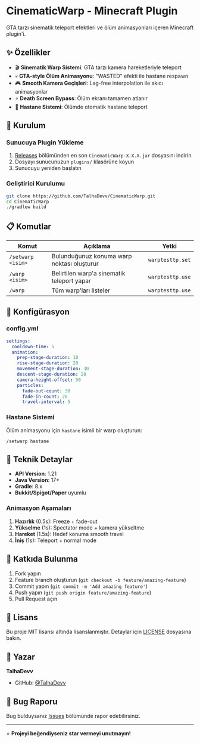 # CinematicWarp - Minecraft Plugin

GTA tarzı sinematik teleport efektleri ve ölüm animasyonları içeren Minecraft plugin'i.

## ✨ Özellikler

- 🎬 **Sinematik Warp Sistemi**: GTA tarzı kamera hareketleriyle teleport
- 💀 **GTA-style Ölüm Animasyonu**: "WASTED" efekti ile hastane respawn
- 🎮 **Smooth Kamera Geçişleri**: Lag-free interpolation ile akıcı animasyonlar
- ⚡ **Death Screen Bypass**: Ölüm ekranı tamamen atlanır
- 🏥 **Hastane Sistemi**: Ölümde otomatik hastane teleport

## 🚀 Kurulum

### Sunucuya Plugin Yükleme
1. [Releases](../../releases) bölümünden en son `CinematicWarp-X.X.X.jar` dosyasını indirin
2. Dosyayı sunucunuzun `plugins/` klasörüne koyun
3. Sunucuyu yeniden başlatın

### Geliştirici Kurulumu
```bash
git clone https://github.com/TalhaDevv/CinematicWarp.git
cd CinematicWarp
./gradlew build
```

## 📋 Komutlar

| Komut | Açıklama | Yetki |
|-------|----------|-------|
| `/setwarp <isim>` | Bulunduğunuz konuma warp noktası oluşturur | `warptesttp.set` |
| `/warp <isim>` | Belirtilen warp'a sinematik teleport yapar | `warptesttp.use` |
| `/warp` | Tüm warp'ları listeler | `warptesttp.use` |

## 🔧 Konfigürasyon

### config.yml
```yaml
settings:
  cooldown-time: 5
  animation:
    prep-stage-duration: 10
    rise-stage-duration: 20
    movement-stage-duration: 30
    descent-stage-duration: 20
    camera-height-offset: 50
    particles:
      fade-out-count: 30
      fade-in-count: 20
      travel-interval: 5
```

### Hastane Sistemi
Ölüm animasyonu için `hastane` isimli bir warp oluşturun:
```
/setwarp hastane
```

## 🎯 Teknik Detaylar

- **API Version**: 1.21
- **Java Version**: 17+
- **Gradle**: 8.x
- **Bukkit/Spigot/Paper** uyumlu

### Animasyon Aşamaları
1. **Hazırlık** (0.5s): Freeze + fade-out
2. **Yükselme** (1s): Spectator mode + kamera yükseltme
3. **Hareket** (1.5s): Hedef konuma smooth travel
4. **İniş** (1s): Teleport + normal mode

## 🤝 Katkıda Bulunma

1. Fork yapın
2. Feature branch oluşturun (`git checkout -b feature/amazing-feature`)
3. Commit yapın (`git commit -m 'Add amazing feature'`)
4. Push yapın (`git push origin feature/amazing-feature`)
5. Pull Request açın

## 📜 Lisans

Bu proje MIT lisansı altında lisanslanmıştır. Detaylar için [LICENSE](LICENSE) dosyasına bakın.

## 👤 Yazar

**TalhaDevv**
- GitHub: [@TalhaDevv](https://github.com/TalhaDevv)

## 🐛 Bug Raporu

Bug bulduysanız [Issues](../../issues) bölümünde rapor edebilirsiniz.

---

⭐ **Projeyi beğendiyseniz star vermeyi unutmayın!**
